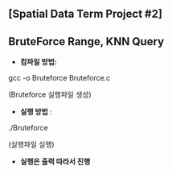 ## [Spatial Data Term Project #2]
## BruteForce Range, KNN Query

* <b> 컴파일 방법: </b>

gcc -o Bruteforce Bruteforce.c

(Bruteforce 실행파일 생성)

* <b> 실행 방법 </b>:

./Bruteforce

(실행파일 실행)


* <b> 실행은 출력 따라서 진행 </b>